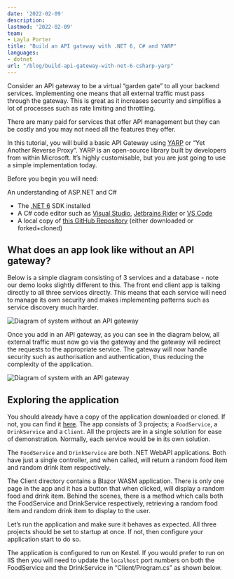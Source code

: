 ```yaml
---
date: '2022-02-09'
description:
lastmod: '2022-02-09'
team:
- Layla Porter
title: "Build an API gateway with .NET 6, C# and YARP"
languages:
- dotnet
url: "/blog/build-api-gateway-with-net-6-csharp-yarp"
---
```


Consider an API gateway to be a virtual “garden gate” to all your backend services. Implementing one means that all external traffic must pass through the gateway. This is great as it increases security and simplifies a lot of processes such as rate limiting and throttling.

There are many paid for services that offer API management but they can be costly and you may not need all the features they offer.

In this tutorial, you will build a basic API Gateway using [YARP](https://microsoft.github.io/reverse-proxy/) or “Yet Another Reverse Proxy”. YARP is an open-source library  built by developers from within Microsoft. It’s highly customisable, but you are just going to use a simple implementation today.

Before you begin you will need:

An understanding of ASP.NET and C#
- The [.NET 6](https://dotnet.microsoft.com/download/dotnet/6.0) SDK installed
- A C# code editor such as [Visual Studio](https://visualstudio.microsoft.com/), [Jetbrains Rider](https://www.jetbrains.com/rider/promo/) or [VS Code](https://code.visualstudio.com/Download)
- A local copy of [this GitHub Repository](https://github.com/Layla-P/APIGatewayWithYarp) (either downloaded or forked+cloned)

## What does an app look like without an API gateway?
Below is a simple diagram consisting of 3 services and a database - note our demo looks slightly different to this. The front end client app is talking directly to all three services directly. This means that each service will need to manage its own security and makes implementing patterns such as service discovery much harder.

![Diagram of system without an API gateway](images/no-gateway.png)

Once you add in an API gateway, as you can see in the diagram below, all external traffic must now go via the gateway and the gateway will redirect the requests to the appropriate service.
The gateway will now handle security such as authorisation and authentication, thus reducing the complexity of the application.

![Diagram of system with an API gateway](images/gateway.png)

## Exploring the application

You should already have a copy of the application downloaded or cloned. If not, you can find it [here](https://github.com/Layla-P/APIGatewayWithYarp).
The app consists of 3 projects; a `FoodService`, a `DrinkService` and a `Client`. All the projects are in a single solution for ease of demonstration. Normally, each service would be in its own solution.

The `FoodService` and `DrinkService` are both .NET WebAPI applications. Both have just a single controller, and when called, will return a random food item and random drink item respectively.

The Client directory contains a Blazor WASM application. There is only one page in the app and it has a button that when clicked, will display a random food and drink item. Behind the scenes, there is a method which calls both the FoodService and DrinkService respectively, retrieving a random food item and random drink item to display to the user.

Let’s run the application and make sure it behaves as expected. All three projects should be set to startup at once. If not, then configure your application start to do so.

The application is configured to run on Kestel. If you would prefer to run on IIS then you will need to update the `localhost` port numbers on both the FoodService and the DrinkService in “Client/Program.cs” as shown below.

